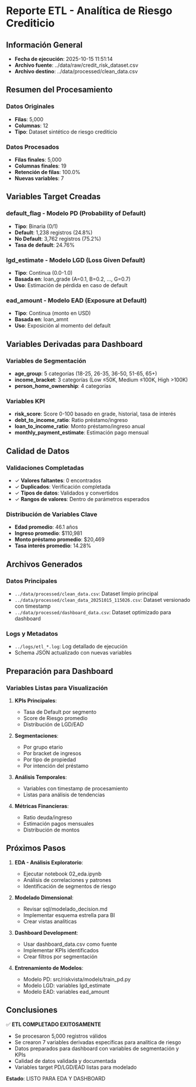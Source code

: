 # Reporte ETL - Analítica de Riesgo Crediticio

## Información General
- **Fecha de ejecución**: 2025-10-15 11:51:14
- **Archivo fuente**: ../data/raw/credit_risk_dataset.csv
- **Archivo destino**: ../data/processed/clean_data.csv

## Resumen del Procesamiento

### Datos Originales
- **Filas**: 5,000
- **Columnas**: 12
- **Tipo**: Dataset sintético de riesgo crediticio

### Datos Procesados
- **Filas finales**: 5,000
- **Columnas finales**: 19
- **Retención de filas**: 100.0%
- **Nuevas variables**: 7

## Variables Target Creadas

### default_flag - Modelo PD (Probability of Default)
- **Tipo**: Binaria (0/1)
- **Default**: 1,238 registros (24.8%)
- **No Default**: 3,762 registros (75.2%)
- **Tasa de default**: 24.76%

### lgd_estimate - Modelo LGD (Loss Given Default)
- **Tipo**: Continua (0.0-1.0)
- **Basada en**: loan_grade (A=0.1, B=0.2, ..., G=0.7)
- **Uso**: Estimación de pérdida en caso de default

### ead_amount - Modelo EAD (Exposure at Default)
- **Tipo**: Continua (monto en USD)
- **Basada en**: loan_amnt
- **Uso**: Exposición al momento del default

## Variables Derivadas para Dashboard

### Variables de Segmentación
- **age_group**: 5 categorías (18-25, 26-35, 36-50, 51-65, 65+)
- **income_bracket**: 3 categorías (Low ≤50K, Medium ≤100K, High >100K)
- **person_home_ownership**: 4 categorías

### Variables KPI
- **risk_score**: Score 0-100 basado en grade, historial, tasa de interés
- **debt_to_income_ratio**: Ratio préstamo/ingreso
- **loan_to_income_ratio**: Monto préstamo/ingreso anual
- **monthly_payment_estimate**: Estimación pago mensual

## Calidad de Datos

### Validaciones Completadas
- ✓ **Valores faltantes**: 0 encontrados
- ✓ **Duplicados**: Verificación completada
- ✓ **Tipos de datos**: Validados y convertidos
- ✓ **Rangos de valores**: Dentro de parámetros esperados

### Distribución de Variables Clave
- **Edad promedio**: 46.1 años
- **Ingreso promedio**: $110,981
- **Monto préstamo promedio**: $20,469
- **Tasa interés promedio**: 14.28%

## Archivos Generados

### Datos Principales
- `../data/processed/clean_data.csv`: Dataset limpio principal
- `../data/processed/clean_data_20251015_115026.csv`: Dataset versionado con timestamp
- `../data/processed/dashboard_data.csv`: Dataset optimizado para dashboard

### Logs y Metadatos
- `../logs/etl_*.log`: Log detallado de ejecución
- Schema JSON actualizado con nuevas variables

## Preparación para Dashboard

### Variables Listas para Visualización
1. **KPIs Principales**:
   - Tasa de Default por segmento
   - Score de Riesgo promedio
   - Distribución de LGD/EAD

2. **Segmentaciones**:
   - Por grupo etario
   - Por bracket de ingresos
   - Por tipo de propiedad
   - Por intención del préstamo

3. **Análisis Temporales**:
   - Variables con timestamp de procesamiento
   - Listas para análisis de tendencias

4. **Métricas Financieras**:
   - Ratio deuda/ingreso
   - Estimación pagos mensuales
   - Distribución de montos

## Próximos Pasos

1. **EDA - Análisis Exploratorio**:
   - Ejecutar notebook 02_eda.ipynb
   - Análisis de correlaciones y patrones
   - Identificación de segmentos de riesgo

2. **Modelado Dimensional**:
   - Revisar sql/modelado_decision.md
   - Implementar esquema estrella para BI
   - Crear vistas analíticas

3. **Dashboard Development**:
   - Usar dashboard_data.csv como fuente
   - Implementar KPIs identificados
   - Crear filtros por segmentación

4. **Entrenamiento de Modelos**:
   - Modelo PD: src/riskvista/models/train_pd.py
   - Modelo LGD: variables lgd_estimate
   - Modelo EAD: variables ead_amount

## Conclusiones

✅ **ETL COMPLETADO EXITOSAMENTE**

- Se procesaron 5,000 registros válidos
- Se crearon 7 variables derivadas específicas para analítica de riesgo
- Datos preparados para dashboard con variables de segmentación y KPIs
- Calidad de datos validada y documentada
- Variables target PD/LGD/EAD listas para modelado

**Estado**: LISTO PARA EDA Y DASHBOARD
